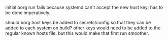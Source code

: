 initial borg run fails because systemd can't accept the new host key; has to be done imperatively.

should borg host keys be added to secrets/config so that they can be added to each system on build? other keys would need to be added to the regular known hosts file, but this would make that first run smoother.
